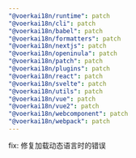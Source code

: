 ```yaml
---
"@voerkai18n/runtime": patch
"@voerkai18n/cli": patch
"@voerkai18n/babel": patch
"@voerkai18n/formatters": patch
"@voerkai18n/nextjs": patch
"@voerkai18n/openinula": patch
"@voerkai18n/patch": patch
"@voerkai18n/plugins": patch
"@voerkai18n/react": patch
"@voerkai18n/svelte": patch
"@voerkai18n/utils": patch
"@voerkai18n/vue": patch
"@voerkai18n/vue2": patch
"@voerkai18n/webcomponent": patch
"@voerkai18n/webpack": patch
---
```


fix: 修复加载动态语言时的错误
